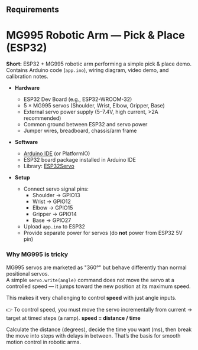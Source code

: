 ## Requirements

# MG995 Robotic Arm — Pick & Place (ESP32)

**Short:** ESP32 + MG995 robotic arm performing a simple pick & place demo.  
Contains Arduino code (`app.ino`), wiring diagram, video demo, and calibration notes.

- **Hardware**
  - ESP32 Dev Board (e.g., ESP32-WROOM-32)
  - 5 × MG995 servos (Shoulder, Wrist, Elbow, Gripper, Base)
  - External servo power supply (5–7.4V, high current, >2A recommended)
  - Common ground between ESP32 and servo power
  - Jumper wires, breadboard, chassis/arm frame

- **Software**
  - [Arduino IDE](https://www.arduino.cc/en/software) (or PlatformIO)
  - ESP32 board package installed in Arduino IDE
  - Library: [ESP32Servo](https://github.com/madhephaestus/ESP32Servo)

- **Setup**
  - Connect servo signal pins:
    - Shoulder → GPIO13
    - Wrist → GPIO12
    - Elbow → GPIO15
    - Gripper → GPIO14
    - Base → GPIO27
  - Upload `app.ino` to ESP32
  - Provide separate power for servos (do **not** power from ESP32 5V pin)

### Why MG995 is tricky

MG995 servos are marketed as "360°" but behave differently than normal positional servos.  
A simple `servo.write(angle)` command does not move the servo at a controlled speed — it jumps toward the new position at its maximum speed.  

This makes it very challenging to control **speed** with just angle inputs.  

👉 To control speed, you must move the servo incrementally from current → target at timed steps (a ramp). 
**speed = distance / time**   

Calculate the distance (degrees), decide the time you want (ms), then break the move into steps with delays in between. That’s the basis for smooth motion control in robotic arms. 